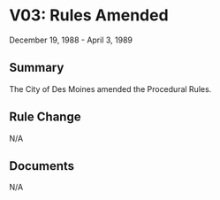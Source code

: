 # V03: Rules Amended

December 19, 1988 - April 3, 1989 

## Summary

The City of Des Moines amended the Procedural Rules.

## Rule Change

N/A

## Documents

N/A

